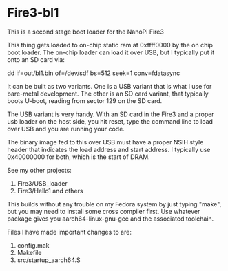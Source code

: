 # Fire3-bl1

This is a second stage boot loader for the NanoPi Fire3

This thing gets loaded to on-chip static ram at 0xffff0000 by the on chip
boot loader.  The on-chip loader can load it over USB, but I typically put
it onto an SD card via:

dd if=out/bl1.bin of=/dev/sdf bs=512 seek=1 conv=fdatasync

It can be built as two variants.  One is a USB variant that is what I
use for bare-metal development.  The other is an SD card variant, that
typically boots U-boot, reading from sector 129 on the SD card.

The USB variant is very handy.  With an SD card in the Fire3 and a proper
usb loader on the host side, you hit reset, type the command line to
load over USB and you are running your code.

The binary image fed to this over USB must have a proper NSIH style
header that indicates the load address and start address.
I typically use 0x40000000 for both, which is the start of DRAM.

See my other projects:

1. Fire3/USB_loader
2. Fire3/Hello1 and others

This builds without any trouble on my Fedora system by just typing "make",
but you may need to install some cross compiler first.
Use whatever package gives you aarch64-linux-gnu-gcc and the associated toolchain.

Files I have made important changes to are:

1. config.mak
2. Makefile
3. src/startup_aarch64.S

